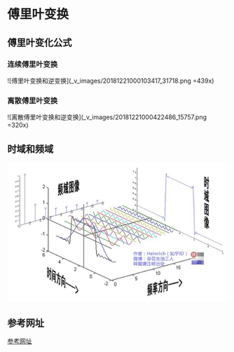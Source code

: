 # 傅里叶变换

## 傅里叶变化公式
### 连续傅里叶变换
![傅里叶变换和逆变换](_v_images/20181221000103417_31718.png =439x)

### 离散傅里叶变换
![离散傅里叶变换和逆变换](_v_images/20181221000422486_15757.png =320x)

## 时域和频域

![](_v_images/20181221000741221_29744.png)

## 参考网址
[参考网址](https://blog.csdn.net/wenzhilu/article/details/79079183)



